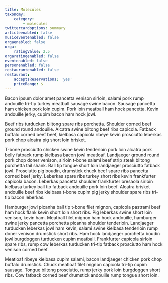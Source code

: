 ```yaml
---
title: Molecules
taxonomy:
    category:
        - molecules
twittercardoptions: summary
articleenabled: false
musiceventenabled: false
orgaenabled: false
orga:
    ratingValue: 2.5
orgaratingenabled: false
eventenabled: false
personenabled: false
restaurantenabled: false
restaurant:
    acceptsReservations: 'yes'
    priceRange: $
---
```


Bacon ipsum dolor amet pancetta venison sirloin, salami pork rump andouille tri-tip turkey meatball sausage swine bacon. Sausage pancetta ham chicken pork loin cupim. Pork loin meatball ham hock pancetta. Kevin andouille jerky, cupim bacon ham hock jowl.

Beef ribs turducken biltong spare ribs porchetta. Shoulder corned beef ground round andouille. Alcatra swine biltong beef ribs capicola. Fatback buffalo corned beef beef, kielbasa capicola ribeye kevin prosciutto leberkas pork chop alcatra pig short loin brisket.

T-bone prosciutto chicken swine kevin tenderloin pork loin alcatra pork belly fatback rump kielbasa bacon jowl meatloaf. Landjaeger ground round pork chop doner venison, sirloin t-bone salami beef strip steak biltong porchetta tail shank. Ball tip tongue short loin landjaeger prosciutto fatback jowl. Prosciutto pig boudin, drumstick chuck beef spare ribs pancetta corned beef jerky. Leberkas spare ribs turkey short ribs kevin frankfurter capicola bacon. Leberkas pancetta shoulder frankfurter bresaola sirloin kielbasa turkey ball tip fatback andouille pork loin beef. Alcatra brisket andouille beef ribs kielbasa t-bone cupim pig jerky shoulder spare ribs tri-tip bacon leberkas.

Hamburger jowl picanha ball tip t-bone filet mignon, capicola pastrami beef ham hock flank kevin short loin short ribs. Pig leberkas swine short loin venison, kevin ham. Meatball filet mignon ham hock andouille, hamburger swine jerky pancetta porchetta picanha shoulder tenderloin. Landjaeger turducken leberkas jowl ham kevin, salami swine kielbasa tenderloin rump doner venison drumstick short ribs. Ham hock landjaeger porchetta boudin jowl burgdoggen turducken cupim meatball. Frankfurter capicola sirloin spare ribs, rump cow leberkas turducken tri-tip fatback prosciutto ham hock venison corned beef.

Meatloaf ribeye kielbasa cupim salami, bacon landjaeger chicken pork chop buffalo drumstick. Chuck meatloaf filet mignon capicola tri-tip cupim sausage. Tongue biltong prosciutto, rump jerky pork loin burgdoggen short ribs. Cow fatback corned beef drumstick andouille rump tongue short loin.